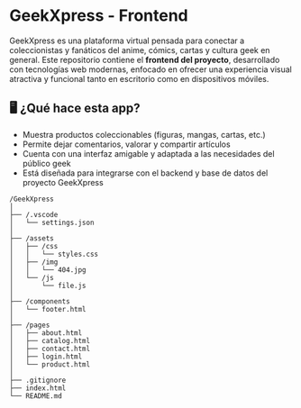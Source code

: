 # GeekXpress - Frontend

GeekXpress es una plataforma virtual pensada para conectar a coleccionistas y fanáticos del anime, cómics, cartas y cultura geek en general. Este repositorio contiene el **frontend del proyecto**, desarrollado con tecnologías web modernas, enfocado en ofrecer una experiencia visual atractiva y funcional tanto en escritorio como en dispositivos móviles.

## 🖥️ ¿Qué hace esta app?

- Muestra productos coleccionables (figuras, mangas, cartas, etc.)
- Permite dejar comentarios, valorar y compartir artículos
- Cuenta con una interfaz amigable y adaptada a las necesidades del público geek
- Está diseñada para integrarse con el backend y base de datos del proyecto GeekXpress

```
/GeekXpress
│
├── /.vscode
│   └── settings.json
│
├── /assets
│   ├── /css
│   │   └── styles.css
│   ├── /img
│   │   └── 404.jpg
│   └── /js
│       └── file.js
│
├── /components
│   └── footer.html
│
├── /pages
│   ├── about.html
│   ├── catalog.html
│   ├── contact.html
│   ├── login.html
│   └── product.html
│
├── .gitignore
├── index.html
└── README.md
```
